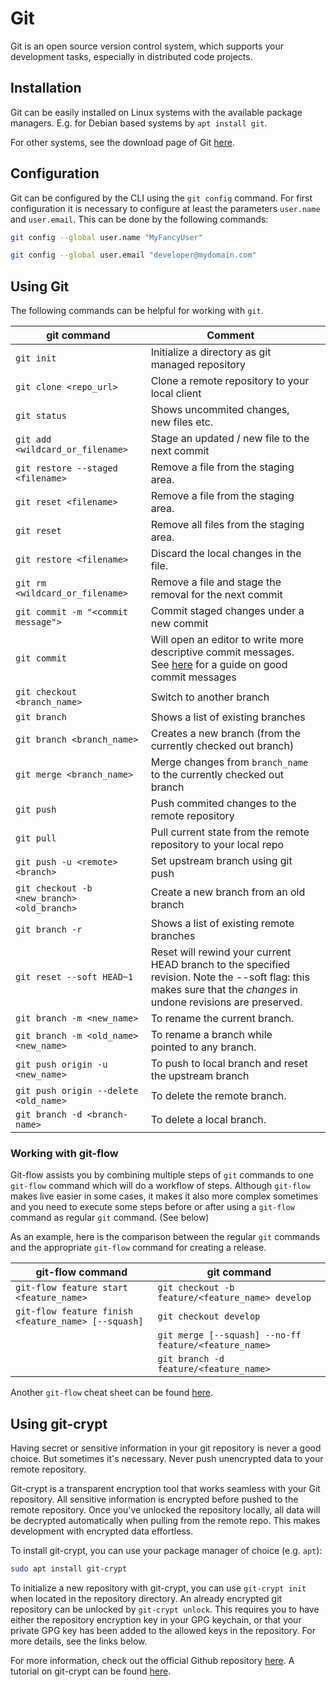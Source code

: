 # Git

Git is an open source version control system, which supports your development tasks,
especially in distributed code projects.

## Installation

Git can be easily installed on Linux systems with the available package managers.
E.g. for Debian based systems by `apt install git`.

For other systems, see the download page of Git [here](https://git-scm.com/downloads).

## Configuration

Git can be configured by the CLI using the `git config` command. For first configuration
it is necessary to configure at least the parameters `user.name` and `user.email`. This
can be done by the following commands:

```bash
git config --global user.name "MyFancyUser"
```

```bash
git config --global user.email "developer@mydomain.com"
```

## Using Git

The following commands can be helpful for working with `git`.

| git command                                 | Comment                                                                                                                                                           |     |
| ------------------------------------------- | ----------------------------------------------------------------------------------------------------------------------------------------------------------------- | --- |
| `git init`                                  | Initialize a directory as git managed repository                                                                                                                  |     |
| `git clone <repo_url>`                      | Clone a remote repository to your local client                                                                                                                    |     |
| `git status`                                | Shows uncommited changes, new files etc.                                                                                                                          |     |
| `git add <wildcard_or_filename>`            | Stage an updated / new file to the next commit                                                                                                                    |     |
| `git restore --staged <filename>`           | Remove a file from the staging area.                                                                                                                              |     |
| `git reset <filename>`                      | Remove a file from the staging area.                                                                                                                              |     |
| `git reset`                                 | Remove all files from the staging area.                                                                                                                           |     |
| `git restore <filename>`                    | Discard the local changes in the file.                                                                                                                            |     |
| `git rm <wildcard_or_filename>`             | Remove a file and stage the removal for the next commit                                                                                                           |     |
| `git commit -m "<commit message">`          | Commit staged changes under a new commit                                                                                                                          |     |
| `git commit`                                | Will open an editor to write more descriptive commit messages.<br> See [here](https://cbea.ms/git-commit/) for a guide on good commit messages                    |     |
| `git checkout <branch_name>`                | Switch to another branch                                                                                                                                          |     |
| `git branch`                                | Shows a list of existing branches                                                                                                                                 |     |
| `git branch <branch_name>`                  | Creates a new branch (from the currently checked out branch)                                                                                                      |     |
| `git merge <branch_name>`                   | Merge changes from `branch_name` to the currently checked out branch                                                                                              |     |
| `git push`                                  | Push commited changes to the remote repository                                                                                                                    |     |
| `git pull`                                  | Pull current state from the remote repository to your local repo                                                                                                  |     |
| `git push -u <remote> <branch>`             | Set upstream branch using git push                                                                                                                                |     |
| `git checkout -b <new_branch> <old_branch>` | Create a new branch from an old branch                                                                                                                            |     |
| `git branch -r`                             | Shows a list of existing remote branches                                                                                                                          |     |
| `git reset --soft HEAD~1`                   | Reset will rewind your current HEAD branch to the specified revision. Note the --soft flag: this makes sure that the _changes_ in undone revisions are preserved. |     |
| `git branch -m <new_name>`                  | To rename the current branch.                                                                                                                                     |     |
| `git branch -m <old_name> <new_name>`       | To rename a branch while pointed to any branch.                                                                                                                   |     |
| `git push origin -u <new_name>`             | To push to local branch and reset the upstream branch                                                                                                             |     |
| `git push origin --delete <old_name>`       | To delete the remote branch.                                                                                                                                      |     |
| `git branch -d <branch-name>`               | To delete a local branch.                                                                                                                                         |     |

### Working with git-flow

Git-flow assists you by combining multiple steps of `git` commands to one `git-flow` command
which will do a workflow of steps. Although `git-flow` makes live easier in some cases,
it makes it also more complex sometimes and you need to execute some steps before or after using
a `git-flow` command as regular `git` command. (See below)

As an example, here is the comparison between the regular `git` commands and the appropriate
`git-flow` command for creating a release.

| git-flow command                                    | git command                                           |
| --------------------------------------------------- | ----------------------------------------------------- |
| `git-flow feature start <feature_name>`             | `git checkout -b feature/<feature_name> develop`      |
| `git-flow feature finish <feature_name> [--squash]` | `git checkout develop`                                |
|                                                     | `git merge [--squash] --no-ff feature/<feature_name>` |
|                                                     | `git branch -d feature/<feature_name>`                |

Another `git-flow` cheat sheet can be found [here](https://danielkummer.github.io/git-flow-cheatsheet/).

## Using git-crypt

Having secret or sensitive information in your git repository is never a good choice. But
sometimes it's necessary. Never push unencrypted data to your remote repository.

Git-crypt is a transparent encryption tool that works seamless with your Git repository. All sensitive
information is encrypted before pushed to the remote repository. Once you've unlocked the
repository locally, all data will be decrypted automatically when pulling from the remote
repo. This makes development with encrypted data effortless.

To install git-crypt, you can use your package manager of choice (e.g. `apt`):

```bash
sudo apt install git-crypt
```

To initialize a new repository with git-crypt, you can use `git-crypt init` when located in the
repository directory. An already encrypted git repository can be unlocked by `git-crypt unlock`.
This requires you to have either the repository encryption key in your GPG keychain, or that
your private GPG key has been added to the allowed keys in the repository. For more details,
see the links below.

For more information, check out the official Github repository [here](https://github.com/AGWA/git-crypt).
A tutorial on git-crypt can be found [here](https://thedatabaseme.de/2022/04/13/lets-keep-this-our-secret-transparent-git-encryption-using-git-crypt/).